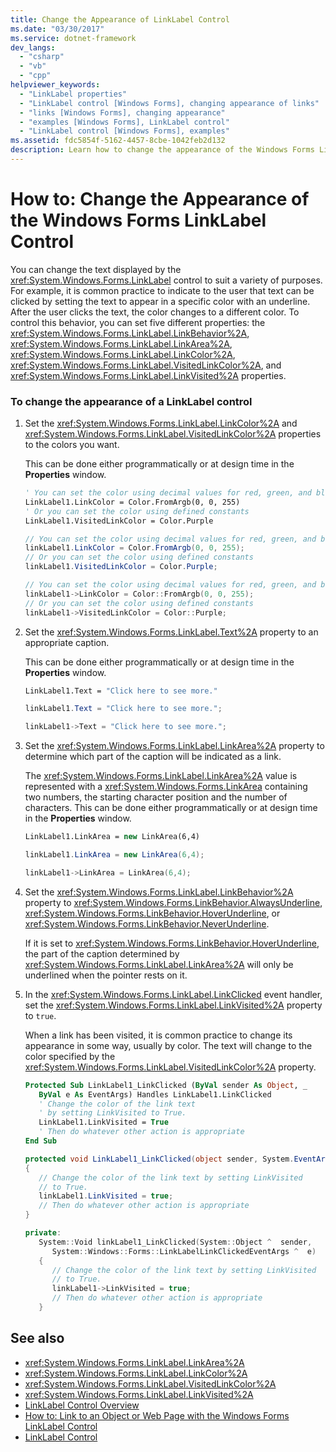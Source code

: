 ```yaml
---
title: Change the Appearance of LinkLabel Control
ms.date: "03/30/2017"
ms.service: dotnet-framework
dev_langs:
  - "csharp"
  - "vb"
  - "cpp"
helpviewer_keywords:
  - "LinkLabel properties"
  - "LinkLabel control [Windows Forms], changing appearance of links"
  - "links [Windows Forms], changing appearance"
  - "examples [Windows Forms], LinkLabel control"
  - "LinkLabel control [Windows Forms], examples"
ms.assetid: fdc5854f-5162-4457-8cbe-1042feb2d132
description: Learn how to change the appearance of the Windows Forms LinkLabel control by setting five different properties.
---
```

# How to: Change the Appearance of the Windows Forms LinkLabel Control

You can change the text displayed by the <xref:System.Windows.Forms.LinkLabel> control to suit a variety of purposes. For example, it is common practice to indicate to the user that text can be clicked by setting the text to appear in a specific color with an underline. After the user clicks the text, the color changes to a different color. To control this behavior, you can set five different properties: the <xref:System.Windows.Forms.LinkLabel.LinkBehavior%2A>, <xref:System.Windows.Forms.LinkLabel.LinkArea%2A>, <xref:System.Windows.Forms.LinkLabel.LinkColor%2A>, <xref:System.Windows.Forms.LinkLabel.VisitedLinkColor%2A>, and <xref:System.Windows.Forms.LinkLabel.LinkVisited%2A> properties.

### To change the appearance of a LinkLabel control

1. Set the <xref:System.Windows.Forms.LinkLabel.LinkColor%2A> and <xref:System.Windows.Forms.LinkLabel.VisitedLinkColor%2A> properties to the colors you want.

     This can be done either programmatically or at design time in the **Properties** window.

    ```vb
    ' You can set the color using decimal values for red, green, and blue
    LinkLabel1.LinkColor = Color.FromArgb(0, 0, 255)
    ' Or you can set the color using defined constants
    LinkLabel1.VisitedLinkColor = Color.Purple
    ```

    ```csharp
    // You can set the color using decimal values for red, green, and blue
    linkLabel1.LinkColor = Color.FromArgb(0, 0, 255);
    // Or you can set the color using defined constants
    linkLabel1.VisitedLinkColor = Color.Purple;
    ```

    ```cpp
    // You can set the color using decimal values for red, green, and blue
    linkLabel1->LinkColor = Color::FromArgb(0, 0, 255);
    // Or you can set the color using defined constants
    linkLabel1->VisitedLinkColor = Color::Purple;
    ```

2. Set the <xref:System.Windows.Forms.LinkLabel.Text%2A> property to an appropriate caption.

     This can be done either programmatically or at design time in the **Properties** window.

    ```vb
    LinkLabel1.Text = "Click here to see more."
    ```

    ```csharp
    linkLabel1.Text = "Click here to see more.";
    ```

    ```cpp
    linkLabel1->Text = "Click here to see more.";
    ```

3. Set the <xref:System.Windows.Forms.LinkLabel.LinkArea%2A> property to determine which part of the caption will be indicated as a link.

     The <xref:System.Windows.Forms.LinkLabel.LinkArea%2A> value is represented with a <xref:System.Windows.Forms.LinkArea> containing two numbers, the starting character position and the number of characters. This can be done either programmatically or at design time in the **Properties** window.

    ```vb
    LinkLabel1.LinkArea = new LinkArea(6,4)
    ```

    ```csharp
    linkLabel1.LinkArea = new LinkArea(6,4);
    ```

    ```cpp
    linkLabel1->LinkArea = LinkArea(6,4);
    ```

4. Set the <xref:System.Windows.Forms.LinkLabel.LinkBehavior%2A> property to <xref:System.Windows.Forms.LinkBehavior.AlwaysUnderline>, <xref:System.Windows.Forms.LinkBehavior.HoverUnderline>, or <xref:System.Windows.Forms.LinkBehavior.NeverUnderline>.

     If it is set to <xref:System.Windows.Forms.LinkBehavior.HoverUnderline>, the part of the caption determined by <xref:System.Windows.Forms.LinkLabel.LinkArea%2A> will only be underlined when the pointer rests on it.

5. In the <xref:System.Windows.Forms.LinkLabel.LinkClicked> event handler, set the <xref:System.Windows.Forms.LinkLabel.LinkVisited%2A> property to `true`.

     When a link has been visited, it is common practice to change its appearance in some way, usually by color. The text will change to the color specified by the <xref:System.Windows.Forms.LinkLabel.VisitedLinkColor%2A> property.

    ```vb
    Protected Sub LinkLabel1_LinkClicked (ByVal sender As Object, _
       ByVal e As EventArgs) Handles LinkLabel1.LinkClicked
       ' Change the color of the link text
       ' by setting LinkVisited to True.
       LinkLabel1.LinkVisited = True
       ' Then do whatever other action is appropriate
    End Sub
    ```

    ```csharp
    protected void LinkLabel1_LinkClicked(object sender, System.EventArgs e)
    {
       // Change the color of the link text by setting LinkVisited
       // to True.
       linkLabel1.LinkVisited = true;
       // Then do whatever other action is appropriate
    }
    ```

    ```cpp
    private:
       System::Void linkLabel1_LinkClicked(System::Object ^  sender,
          System::Windows::Forms::LinkLabelLinkClickedEventArgs ^  e)
       {
          // Change the color of the link text by setting LinkVisited
          // to True.
          linkLabel1->LinkVisited = true;
          // Then do whatever other action is appropriate
       }
    ```

## See also

- <xref:System.Windows.Forms.LinkLabel.LinkArea%2A>
- <xref:System.Windows.Forms.LinkLabel.LinkColor%2A>
- <xref:System.Windows.Forms.LinkLabel.VisitedLinkColor%2A>
- <xref:System.Windows.Forms.LinkLabel.LinkVisited%2A>
- [LinkLabel Control Overview](linklabel-control-overview-windows-forms.md)
- [How to: Link to an Object or Web Page with the Windows Forms LinkLabel Control](link-to-an-object-or-web-page-with-wf-linklabel-control.md)
- [LinkLabel Control](linklabel-control-windows-forms.md)
